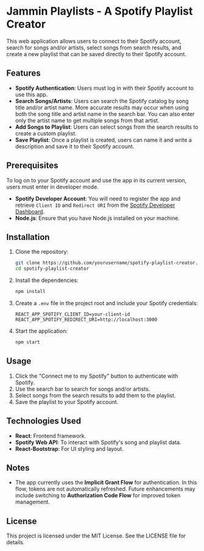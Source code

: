 # Jammin Playlists - A Spotify Playlist Creator

This web application allows users to connect to their Spotify account, search for songs and/or artists, select songs from search results, and create a new playlist that can be saved directly to their Spotify account.

## Features

- **Spotify Authentication**: Users must log in with their Spotify account to use this app.
- **Search Songs/Artists**: Users can search the Spotify catalog by song title and/or artist name. More accurate results may occur when using both the song title and artist name in the search bar. You can also enter only the artist name to get multiple songs from that artist.
- **Add Songs to Playlist**: Users can select songs from the search results to create a custom playlist.
- **Save Playlist**: Once a playlist is created, users can name it and write a description and save it to their Spotify account.

## Prerequisites

To log on to your Spotify account and use the app in its current version, users must enter in developer mode.

- **Spotify Developer Account**: You will need to register the app and retrieve `Client ID` and `Redirect URI` from the [Spotify Developer Dashboard](https://developer.spotify.com/dashboard/applications).
- **Node.js**: Ensure that you have Node.js installed on your machine.

## Installation

1. Clone the repository:
   ```bash
   git clone https://github.com/yourusername/spotify-playlist-creator.git
   cd spotify-playlist-creator
   ```

2. Install the dependencies:
   ```bash
   npm install
   ```

3. Create a `.env` file in the project root and include your Spotify credentials:
   ```
   REACT_APP_SPOTIFY_CLIENT_ID=your-client-id
   REACT_APP_SPOTIFY_REDIRECT_URI=http://localhost:3000
   ```

4. Start the application:
   ```bash
   npm start
   ```

## Usage

1. Click the "Connect me to my Spotify" button to authenticate with Spotify.
2. Use the search bar to search for songs and/or artists.
3. Select songs from the search results to add them to the playlist.
4. Save the playlist to your Spotify account.

## Technologies Used

- **React**: Frontend framework.
- **Spotify Web API**: To interact with Spotify's song and playlist data.
- **React-Bootstrap**: For UI styling and layout.

## Notes

- The app currently uses the **Implicit Grant Flow** for authentication. In this flow, tokens are not automatically refreshed. Future enhancements may include switching to **Authorization Code Flow** for improved token management.

## License

This project is licensed under the MIT License. See the LICENSE file for details.